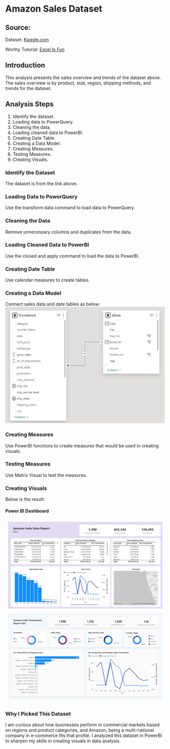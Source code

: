# Amazon Sales Dataset
## Source:
Dataset: [Kaggle.com](https://www.kaggle.com/datasets/karkavelrajaj/amazon-sales-dataset)

Worthy Tutorial: [Excel Is Fun](https://www.youtube.com/results?search_query=excel+is+fun)
## Introduction
This analysis presents the sales overview and trends of the dataset above. The sales overview is by product, size, region, shipping methods, and trends for the dataset.
## Analysis Steps
1. Identify the dataset.
2. Loading data to PowerQuery.
3. Cleaning the data.
4. Loading cleaned data to PowerBI.
5. Creating Date Table.
6. Creating a Data Model.
7. Creating Measures.
8. Testing Measures.
9. Creating Visuals.
### Identify the Dataset
The dataset is from the link above.
### Loading Data to PowerQuery
Use the transform data command to load data to PowerQuery.
### Cleaning the Data
Remove unnecessary columns and duplicates from the data.
### Loading Cleaned Data to PowerBI
Use the closed and apply command to load the data to PowerBI.
### Creating Date Table
Use calendar measures to create tables.
### Creating a Data Model
Connect sales data and date tables as below:
![Entity Relationship Diagram.](DataModel.png)
### Creating Measures
Use PowerBI functions to create measures that would be used in creating visuals.
### Testing Measures
Use Matrix Visual to test the measures.
### Creating Visuals
Below is the result:
#### Power BI Dashboard
![Dashboard1.](Dashboard1.png)
![Dashboard2.](Dashboard2.png)
### Why I Picked This Dataset
I am curious about how businesses perform in commercial markets based on regions and product categories, and Amazon, being a multi-national company in e-commerce fits that profile. I analyzed this dataset in PowerBI to sharpen my skills in creating visuals in data analysis.
